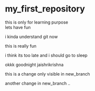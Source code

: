# my_first_repository
this is only for learning purpose<br>
lets have fun

i kinda understand git now

this is really fun

i think its too late and i should go to sleep


okkk goodnight jaishrikrishna



this is a change only visible in new_branch


another change in new_branch ..